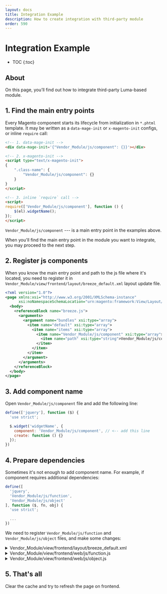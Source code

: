 ```yaml
---
layout: docs
title: Integration Example
description: How to create integration with third-party module
order: 590
---
```


# Integration Example

* TOC
{:toc}

## About

On this page, you’ll find out how to integrate third-party Luma-based module.

## 1. Find the main entry points

Every Magento component starts its lifecycle from initialization in `*.phtml`
template. It may be written as a `data-mage-init` or `x-magento-init` configs,
or inline `require` call:

```html
<!-- 1. data-mage-init -->
<div data-mage-init='{"Vendor_Module/js/component": {}}'></div>

<!-- 2. x-magento-init -->
<script type="text/x-magento-init">
{
    ".class-name": {
        "Vendor_Module/js/component": {}
    }
}
</script>

<!-- 3. inline `require` call -->
<script>
require(['Vendor_Module/js/component'], function () {
    $(el).widgetName();
});
</script>
```

`Vendor_Module/js/component` --- is a main entry point in the examples above.

When you'll find the main entry point in the module you want to integrate,
you may proceed to the next step.

## 2. Register js components

When you know the main entry point and path to the js file where it's located,
you need to register it in
`Vendor_Module/view/frontend/layout/breeze_default.xml` layout update file.

```xml
<?xml version="1.0"?>
<page xmlns:xsi="http://www.w3.org/2001/XMLSchema-instance"
      xsi:noNamespaceSchemaLocation="urn:magento:framework:View/Layout/etc/page_configuration.xsd">
  <body>
    <referenceBlock name="breeze.js">
      <arguments>
        <argument name="bundles" xsi:type="array">
          <item name="default" xsi:type="array">
            <item name="items" xsi:type="array">
              <item name="Vendor_Module/js/component" xsi:type="array">
                <item name="path" xsi:type="string">Vendor_Module/js/component</item>
              </item>
            </item>
          </item>
        </argument>
      </arguments>
    </referenceBlock>
  </body>
</page>
```

## 3. Add component name

Open `Vendor_Module/js/component` file and add the following line:

```js
define(['jquery'], function ($) {
  'use strict';

  $.widget('widgetName', {
    component: 'Vendor_Module/js/component', // <-- add this line
    create: function () {}
  });
})
```

## 4. Prepare dependencies

Sometimes it's not enough to add component name. For example, if component
requires additional dependencies:

```js
define([
  'jquery',
  'Vendor_Module/js/function',
  'Vendor_Module/js/object'
], function ($, fn, obj) {
  'use strict';

  ...
})
```

We need to register `Vendor_Module/js/function` and
`Vendor_Module/js/object` files, and make some changes:

<details markdown=1><summary>Vendor_Module/view/frontend/layout/breeze_default.xml</summary>

```diff
           <item name="default" xsi:type="array">
             <item name="items" xsi:type="array">
               <item name="Vendor_Module/js/component" xsi:type="array">
                 <item name="path" xsi:type="string">Vendor_Module/js/component</item>
+                <item name="import" xsi:type="array">
+                  <item name="Vendor_Module/js/function" xsi:type="string">Vendor_Module/js/function</item>
+                  <item name="Vendor_Module/js/object" xsi:type="string">Vendor_Module/js/object</item>
+                </item>
               </item>
             </item>
           </item>
```
</details>

<details markdown=1><summary>Vendor_Module/view/frontend/web/js/function.js</summary>

```diff
 define([
     'jquery'
 ], function ($) {
     'use strict';

-    return function (options, element) {
+    var result = function (options, element) {
     };
+
+    result.component = 'Vendor_Module/js/function';
+
+    return result;
 });
```
</details>

<details markdown=1><summary>Vendor_Module/view/frontend/web/js/object.js</summary>

```diff
 define([
     'jquery'
 ], function ($) {
     'use strict';

     return {
+        component: 'Vendor_Module/js/object',
         'Vendor_Module/js/object': function (options, element) {}
     };
 });
```
</details>

## 5. That's all

Clear the cache and try to refresh the page on frontend.
